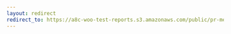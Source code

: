 ```yaml
---
layout: redirect
redirect_to: https://a8c-woo-test-reports.s3.amazonaws.com/public/pr-merge/39733/api/index.html
---
```

